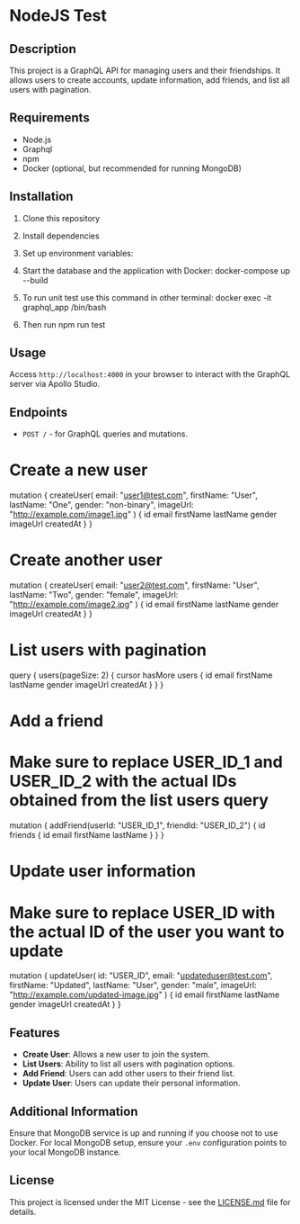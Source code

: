 # NodeJS Test

## Description

This project is a GraphQL API for managing users and their friendships. It allows users to create accounts, update information, add friends, and list all users with pagination.

## Requirements

- Node.js
- Graphql
- npm
- Docker (optional, but recommended for running MongoDB)

## Installation

1. Clone this repository

2. Install dependencies

3. Set up environment variables:

4. Start the database and the application with Docker: docker-compose up --build

5. To run unit test use this command in other terminal: docker exec -it graphql_app /bin/bash

6. Then run npm run test

## Usage

Access `http://localhost:4000` in your browser to interact with the GraphQL server via Apollo Studio.

## Endpoints

- `POST /` - for GraphQL queries and mutations.

# Create a new user

mutation {
createUser(
email: "user1@test.com",
firstName: "User",
lastName: "One",
gender: "non-binary",
imageUrl: "http://example.com/image1.jpg"
) {
id
email
firstName
lastName
gender
imageUrl
createdAt
}
}

# Create another user

mutation {
createUser(
email: "user2@test.com",
firstName: "User",
lastName: "Two",
gender: "female",
imageUrl: "http://example.com/image2.jpg"
) {
id
email
firstName
lastName
gender
imageUrl
createdAt
}
}

# List users with pagination

query {
users(pageSize: 2) {
cursor
hasMore
users {
id
email
firstName
lastName
gender
imageUrl
createdAt
}
}
}

# Add a friend

# Make sure to replace USER_ID_1 and USER_ID_2 with the actual IDs obtained from the list users query

mutation {
addFriend(userId: "USER_ID_1", friendId: "USER_ID_2") {
id
friends {
id
email
firstName
lastName
}
}
}

# Update user information

# Make sure to replace USER_ID with the actual ID of the user you want to update

mutation {
updateUser(
id: "USER_ID",
email: "updateduser@test.com",
firstName: "Updated",
lastName: "User",
gender: "male",
imageUrl: "http://example.com/updated-image.jpg"
) {
id
email
firstName
lastName
gender
imageUrl
createdAt
}
}

## Features

- **Create User**: Allows a new user to join the system.
- **List Users**: Ability to list all users with pagination options.
- **Add Friend**: Users can add other users to their friend list.
- **Update User**: Users can update their personal information.

## Additional Information

Ensure that MongoDB service is up and running if you choose not to use Docker. For local MongoDB setup, ensure your `.env` configuration points to your local MongoDB instance.

## License

This project is licensed under the MIT License - see the [LICENSE.md](LICENSE) file for details.
